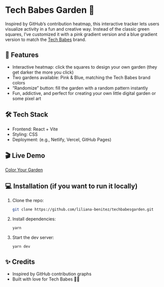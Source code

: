 # Tech Babes Garden 🌸

Inspired by GitHub’s contribution heatmap, this interactive tracker lets users visualize activity in a fun and creative way. Instead of the classic green squares, I’ve customized it with a pink gradient version and a blue gradient version to match the [Tech Babes](https://techbabes.dev/) brand.

## 🚀 Features
- Interactive heatmap: click the squares to design your own garden (they get darker the more you click)
- Two gardens available: Pink & Blue, matching the Tech Babes brand colors   
- “Randomize” button: fill the garden with a random pattern instantly  
- Fun, addictive, and perfect for creating your own little digital garden or some pixel art

## 🛠 Tech Stack
- Frontend: React + Vite  
- Styling: CSS  
- Deployment: (e.g., Netlify, Vercel, GitHub Pages)

## 🎬 Live Demo
[Color Your Garden](https://techbabes-garden.netlify.app/)

## 💻 Installation (if you want to run it locally)
1. Clone the repo:  
   ```bash
   git clone https://github.com/liliana-benitez/techbabesgarden.git
   ```
2. Install dependencies:
   ```bash
   yarn
   ```
3. Start the dev server:
   ```bash
   yarn dev
   ```

## ✨ Credits
- Inspired by GitHub contribution graphs
- Built with love for Tech Babes 🩷💙
